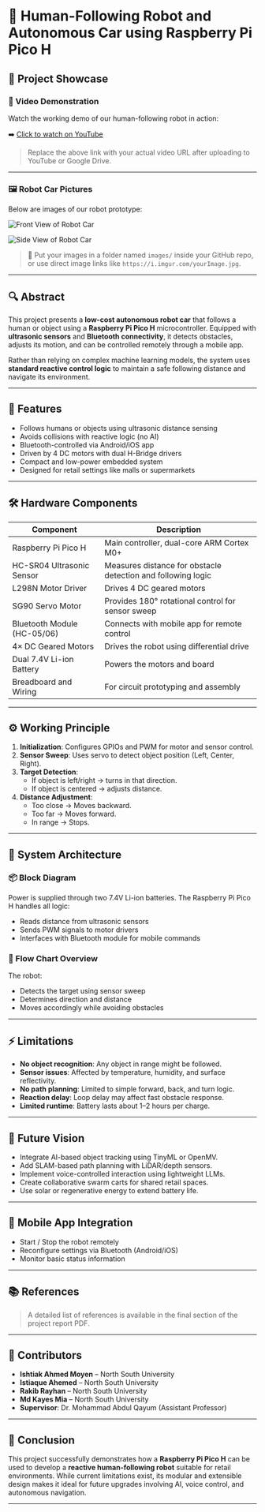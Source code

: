 # 🤖 Human-Following Robot and Autonomous Car using Raspberry Pi Pico H

## 📸 Project Showcase

### 🎥 Video Demonstration
Watch the working demo of our human-following robot in action:

➡️ [Click to watch on YouTube](https://your-video-link-here.com)

> Replace the above link with your actual video URL after uploading to YouTube or Google Drive.

---

### 🖼️ Robot Car Pictures

Below are images of our robot prototype:

![Front View of Robot Car](https://github.com/moyen-ahmed/follwing-robot-with-raspberry-pi-/blob/main/report/1753279231897.jpg?raw=true)


![Side View of Robot Car](https://github.com/moyen-ahmed/follwing-robot-with-raspberry-pi-/blob/main/report/1753279231910.jpg?raw=true)

> 📌 Put your images in a folder named `images/` inside your GitHub repo, or use direct image links like `https://i.imgur.com/yourImage.jpg`.

---

## 🔍 Abstract

This project presents a **low-cost autonomous robot car** that follows a human or object using a **Raspberry Pi Pico H** microcontroller. Equipped with **ultrasonic sensors** and **Bluetooth connectivity**, it detects obstacles, adjusts its motion, and can be controlled remotely through a mobile app.

Rather than relying on complex machine learning models, the system uses **standard reactive control logic** to maintain a safe following distance and navigate its environment.

---

## 🧠 Features

- Follows humans or objects using ultrasonic distance sensing
- Avoids collisions with reactive logic (no AI)
- Bluetooth-controlled via Android/iOS app
- Driven by 4 DC motors with dual H-Bridge drivers
- Compact and low-power embedded system
- Designed for retail settings like malls or supermarkets

---

## 🛠️ Hardware Components

| Component                     | Description                                                                 |
|------------------------------|-----------------------------------------------------------------------------|
| Raspberry Pi Pico H          | Main controller, dual-core ARM Cortex M0+                                  |
| HC-SR04 Ultrasonic Sensor    | Measures distance for obstacle detection and following logic               |
| L298N Motor Driver           | Drives 4 DC geared motors                                                   |
| SG90 Servo Motor             | Provides 180° rotational control for sensor sweep                           |
| Bluetooth Module (HC-05/06)  | Connects with mobile app for remote control                                |
| 4× DC Geared Motors          | Drives the robot using differential drive                                   |
| Dual 7.4V Li-ion Battery     | Powers the motors and board                                                |
| Breadboard and Wiring        | For circuit prototyping and assembly                                        |

---

## ⚙️ Working Principle

1. **Initialization**: Configures GPIOs and PWM for motor and sensor control.
2. **Sensor Sweep**: Uses servo to detect object position (Left, Center, Right).
3. **Target Detection**:
   - If object is left/right → turns in that direction.
   - If object is centered → adjusts distance.
4. **Distance Adjustment**:
   - Too close → Moves backward.
   - Too far → Moves forward.
   - In range → Stops.

---

## 🧩 System Architecture

### 📦 Block Diagram

Power is supplied through two 7.4V Li-ion batteries. The Raspberry Pi Pico H handles all logic:
- Reads distance from ultrasonic sensors
- Sends PWM signals to motor drivers
- Interfaces with Bluetooth module for mobile commands

### 🔄 Flow Chart Overview

The robot:
- Detects the target using sensor sweep
- Determines direction and distance
- Moves accordingly while avoiding obstacles

---

## ⚡ Limitations

- **No object recognition**: Any object in range might be followed.
- **Sensor issues**: Affected by temperature, humidity, and surface reflectivity.
- **No path planning**: Limited to simple forward, back, and turn logic.
- **Reaction delay**: Loop delay may affect fast obstacle response.
- **Limited runtime**: Battery lasts about 1–2 hours per charge.

---

## 🚀 Future Vision

- Integrate AI-based object tracking using TinyML or OpenMV.
- Add SLAM-based path planning with LiDAR/depth sensors.
- Implement voice-controlled interaction using lightweight LLMs.
- Create collaborative swarm carts for shared retail spaces.
- Use solar or regenerative energy to extend battery life.

---

## 📱 Mobile App Integration

- Start / Stop the robot remotely
- Reconfigure settings via Bluetooth (Android/iOS)
- Monitor basic status information

---

## 📚 References

> A detailed list of references is available in the final section of the project report PDF.

---

## 👥 Contributors

- **Ishtiak Ahmed Moyen** – North South University  
- **Istiaque Ahemed** – North South University  
- **Rakib Rayhan** – North South University  
- **Md Kayes Mia** – North South University  
- **Supervisor**: Dr. Mohammad Abdul Qayum (Assistant Professor)

---

## 🏁 Conclusion

This project successfully demonstrates how a **Raspberry Pi Pico H** can be used to develop a **reactive human-following robot** suitable for retail environments. While current limitations exist, its modular and extensible design makes it ideal for future upgrades involving AI, voice control, and autonomous navigation.

---

